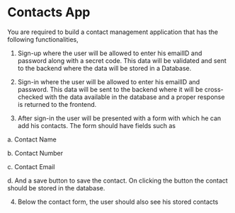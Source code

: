 # Contacts App

You are required to build a contact management
application that has the following functionalities,


1. Sign-up where the user will be allowed to enter his emailID and password along
with a secret code. This data will be validated and sent to the backend where the
data will be stored in a Database.


2. Sign-in where the user will be allowed to enter his emailID and password. This
data will be sent to the backend where it will be cross-checked with the data
available in the database and a proper response is returned to the frontend.


3. After sign-in the user will be presented with a form with which he can add his
contacts. The form should have fields such as

a. Contact Name

b. Contact Number

c. Contact Email

d. And a save button to save the contact. On clicking the button the contact
should be stored in the database.

4. Below the contact form, the user should also see his stored contacts